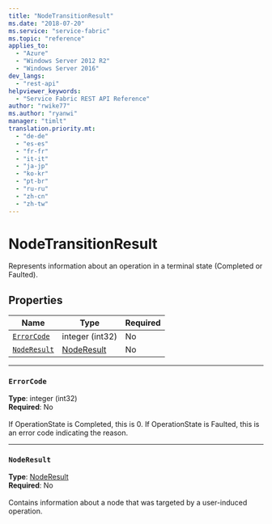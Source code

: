 ```yaml
---
title: "NodeTransitionResult"
ms.date: "2018-07-20"
ms.service: "service-fabric"
ms.topic: "reference"
applies_to: 
  - "Azure"
  - "Windows Server 2012 R2"
  - "Windows Server 2016"
dev_langs: 
  - "rest-api"
helpviewer_keywords: 
  - "Service Fabric REST API Reference"
author: "rwike77"
ms.author: "ryanwi"
manager: "timlt"
translation.priority.mt: 
  - "de-de"
  - "es-es"
  - "fr-fr"
  - "it-it"
  - "ja-jp"
  - "ko-kr"
  - "pt-br"
  - "ru-ru"
  - "zh-cn"
  - "zh-tw"
---
```

# NodeTransitionResult

Represents information about an operation in a terminal state (Completed or Faulted).

## Properties
| Name | Type | Required |
| --- | --- | --- |
| [`ErrorCode`](#errorcode) | integer (int32) | No |
| [`NodeResult`](#noderesult) | [NodeResult](sfclient-model-noderesult.md) | No |

____
### `ErrorCode`
__Type__: integer (int32) <br/>
__Required__: No<br/>
<br/>
If OperationState is Completed, this is 0.  If OperationState is Faulted, this is an error code indicating the reason.

____
### `NodeResult`
__Type__: [NodeResult](sfclient-model-noderesult.md) <br/>
__Required__: No<br/>
<br/>
Contains information about a node that was targeted by a user-induced operation.
